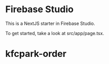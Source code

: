 # Firebase Studio

This is a NextJS starter in Firebase Studio.

To get started, take a look at src/app/page.tsx.
# kfcpark-order
